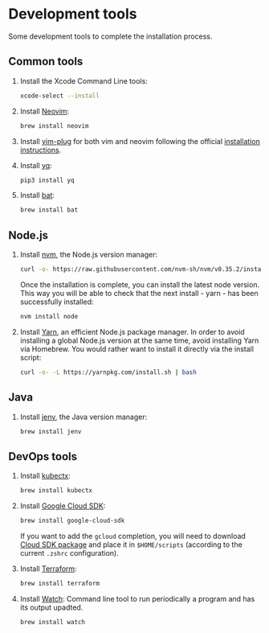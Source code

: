 # Development tools

Some development tools to complete the installation process.

## Common tools

1. Install the Xcode Command Line tools:

   ```sh
   xcode-select --install
   ```

2. Install [Neovim](https://neovim.io/):

   ```sh
   brew install neovim
   ```

3. Install [vim-plug](https://github.com/junegunn/vim-plug) for both vim and neovim following the official [installation instructions](https://github.com/junegunn/vim-plug#installation).

4. Install [yq](https://github.com/kislyuk/yq):

   ```sh
   pip3 install yq
   ```

5. Install [bat](https://github.com/sharkdp/bat):
   ```sh
   brew install bat
   ```

## Node.js

1. Install [nvm](https://github.com/nvm-sh/nvm), the Node.js version manager:

   ```sh
   curl -o- https://raw.githubusercontent.com/nvm-sh/nvm/v0.35.2/install.sh | bash
   ```

   Once the installation is complete, you can install the latest node version. This way you will be able to check that the next install - yarn - has been successfully installed:

   ```sh
   nvm install node
   ```

2. Install [Yarn](https://classic.yarnpkg.com/), an efficient Node.js package manager. In order to avoid installing a global Node.js version at the same time, avoid installing Yarn via Homebrew. You would rather want to install it directly via the install script:

   ```sh
   curl -o- -L https://yarnpkg.com/install.sh | bash
   ```

## Java

1. Install [jenv](https://www.jenv.be/), the Java version manager:
   ```sh
   brew install jenv
   ```

## DevOps tools

1. Install [kubectx](https://github.com/ahmetb/kubectx):

   ```sh
   brew install kubectx
   ```

2. Install [Google Cloud SDK](https://cloud.google.com/sdk/):

   ```sh
   brew install google-cloud-sdk
   ```

   If you want to add the `gcloud` completion, you will need to download [Cloud SDK package](https://cloud.google.com/sdk/docs/quickstart-macos) and place it in `$HOME/scripts` (according to the current `.zshrc` configuration).

3. Install [Terraform](https://www.terraform.io/):

   ```sh
   brew install terraform
   ```

4. Install [Watch](https://formulae.brew.sh/formula/watch): Command line tool to run periodically a program and has its output upadted.
   ```sh
   brew install watch
   ```
